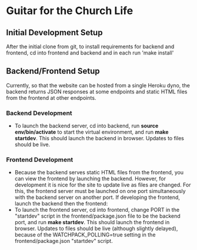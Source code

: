 # Guitar for the Church Life
## Initial Development Setup
After the initial clone from git, to install requirements for backend and frontend, cd into
frontend and backend and in each run 'make install'

## Backend/Frontend Setup
Currently, so that the website can be hosted from a single Heroku dyno, the backend returns
JSON responses at some endpoints and static HTML files from the frontend at other endpoints.

### Backend Development
- To launch the backend server, cd into backend, run **source env/bin/activate** to start the 
  virtual environment, and run **make startdev**. This should launch the backend in browser. 
  Updates to files should be live.

### Frontend Development
- Because the backend serves static HTML files from the frontend, you can view the frontend by
  launching the backend. However, for development it is nice for the site to update live as files
  are changed. For this, the frontend server must be launched on one port simultaneously with the
  backend server on another port. If developing the frontend, launch the backend then the frontend:
- To launch the frontend server, cd into frontend, change PORT in the "startdev" script in the 
  frontend/package.json file to be the backend port, and run **make startdev**. This should launch 
  the frontend in browser. Updates to files should be live (although slightly delayed), because
  of the WATCHPACK_POLLING=true setting in the frontend/package.json "startdev" script.
